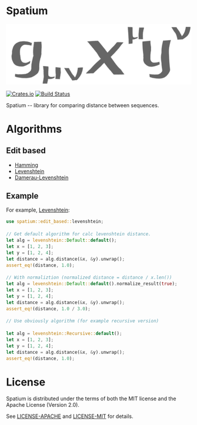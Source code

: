# Spatium

![Spatium logo](logo.png)

[![Crates.io](https://img.shields.io/crates/v/spatium.svg)](https://crates.io/crates/spatium)
[![Build Status](https://travis-ci.com/dyens/spatium.svg?branch=master)](https://travis-ci.com/dyens/spatium)

Spatium -- library for comparing distance between sequences.

# Algorithms

## Edit based

- [Hamming](https://en.wikipedia.org/wiki/Hamming_distance)
- [Levenshtein](https://en.wikipedia.org/wiki/Levenshtein_distance)
- [Damerau-Levenshtein](https://en.wikipedia.org/wiki/Damerau%E2%80%93Levenshtein_distance)


## Example

For example, [Levenshtein](https://en.wikipedia.org/wiki/Levenshtein_distance):

```rust
use spatium::edit_based::levenshtein;

// Get default algorithm for calc levenshtein distance.
let alg = levenshtein::Default::default();
let x = [1, 2, 3];
let y = [1, 2, 4];
let distance = alg.distance(&x, &y).unwrap();
assert_eq!(distance, 1.0);

// With normaliztion (normalized distance = distance / x.len())
let alg = levenshtein::Default::default().normalize_result(true);
let x = [1, 2, 3];
let y = [1, 2, 4];
let distance = alg.distance(&x, &y).unwrap();
assert_eq!(distance, 1.0 / 3.0);

// Use obviously algorithm (for example recursive version)

let alg = levenshtein::Recursive::default();
let x = [1, 2, 3];
let y = [1, 2, 4];
let distance = alg.distance(&x, &y).unwrap();
assert_eq!(distance, 1.0);
```
# License

Spatium is distributed under the terms of both the MIT license and the
Apache License (Version 2.0).

See [LICENSE-APACHE](LICENSE-APACHE) and [LICENSE-MIT](LICENSE-MIT) for details.
